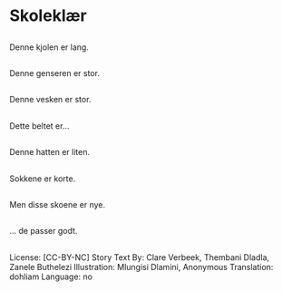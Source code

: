 # Skoleklær

##
Denne kjolen er lang.

##
Denne genseren er stor.

##
Denne vesken er stor.

##
Dette beltet er...

##
Denne hatten er liten.

##
Sokkene er korte.

##
Men disse skoene er nye.

##
... de passer godt.

##
License: [CC-BY-NC]
Story Text By: Clare Verbeek, Thembani Dladla, Zanele Buthelezi
Illustration: Mlungisi Dlamini, Anonymous
Translation: dohliam
Language: no
